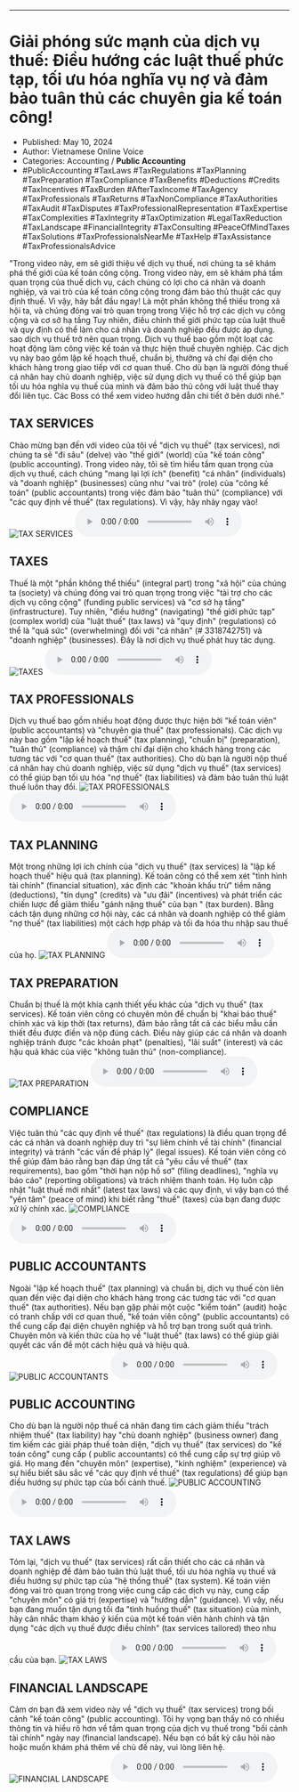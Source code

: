 
---

# Giải phóng sức mạnh của dịch vụ thuế: Điều hướng các luật thuế phức tạp, tối ưu hóa nghĩa vụ nợ và đảm bảo tuân thủ các chuyên gia kế toán công!

- Published: May 10, 2024
- Author: Vietnamese Online Voice
- Categories: Accounting / **Public Accounting**
- #PublicAccounting #TaxLaws #TaxRegulations #TaxPlanning #TaxPreparation #TaxCompliance #TaxBenefits #Deductions #Credits #TaxIncentives #TaxBurden #AfterTaxIncome #TaxAgency #TaxProfessionals #TaxReturns #TaxNonCompliance #TaxAuthorities #TaxAudit #TaxDisputes #TaxProfessionalRepresentation #TaxExpertise #TaxComplexities #TaxIntegrity #TaxOptimization #LegalTaxReduction #TaxLandscape #FinancialIntegrity #TaxConsulting #PeaceOfMindTaxes #TaxSolutions #TaxProfessionalsNearMe #TaxHelp #TaxAssistance #TaxProfessionalsAdvice

"Trong video này, em sẽ giới thiệu về dịch vụ thuế, nơi chúng ta sẽ khám phá thế giới của kế toán công cộng. Trong video này, em sẽ khám phá tầm quan trọng của thuế dịch vụ, cách chúng có lợi cho cá nhân và doanh nghiệp, và vai trò của kế toán công cộng trong đảm bảo thủ thuật các quy định thuế. Vì vậy, hãy bắt đầu ngay! Là một phần không thể thiếu trong xã hội ta, và chúng đóng vai trò quan trọng trong Việc hỗ trợ các dịch vụ công cộng và cơ sở hạ tầng Tuy nhiên, điều chỉnh thế giới phức tạp của luật thuế và quy định có thể làm cho cá nhân và doanh nghiệp đều được áp dụng. sao dịch vụ thuế trở nên quan trọng. Dịch vụ thuế bao gồm một loạt các hoạt động làm công việc kế toán và thực hiện thuế chuyên nghiệp. Các dịch vụ này bao gồm lập kế hoạch thuế, chuẩn bị, thưởng và chí đại diện cho khách hàng trong giao tiếp với cơ quan thuế. Cho dù bạn là người đóng thuế cá nhân hay chủ doanh nghiệp, việc sử dụng dịch vụ thuế có thể giúp bạn tối ưu hóa nghĩa vụ thuế của mình và đảm bảo thủ công với luật thuế thay đổi liên tục. Các Boss có thể xem video hướng dẫn chi tiết ở bên dưới nhé."


## TAX SERVICES

Chào mừng bạn đến với video của tôi về "dịch vụ thuế" (tax services), nơi chúng ta sẽ "đi sâu" (delve) vào "thế giới" (world) của "kế toán công" (public accounting). Trong video này, tôi sẽ tìm hiểu tầm quan trọng của dịch vụ thuế, cách chúng "mang lại lợi ích" (benefit) "cá nhân" (individuals) và "doanh nghiệp" (businesses) cũng như "vai trò" (role) của "công kế toán" (public accountants) trong việc đảm bảo "tuân thủ" (compliance) với "các quy định về thuế" (tax regulations). Vì vậy, hãy nhảy ngay vào!
![TAX SERVICES](https://http-archiver-apis-production-80.schnworks.com/storage/images/transitions/2024-05-10/transition--1798366138-Montserrat-Regular-303F9F.jpg)
<audio controls>
    <source src="https://http-archiver-apis-production-80.schnworks.com/storage/storage/audio/file-36340072853.mp3" type="audio/mpeg">
</audio>



## TAXES

Thuế là một "phần không thể thiếu" (integral part) trong "xã hội" của chúng ta (society) và chúng đóng vai trò quan trọng trong việc "tài trợ cho các dịch vụ công cộng" (funding public services) và "cơ sở hạ tầng" (infrastructure). Tuy nhiên, "điều hướng" (navigating) "thế giới phức tạp" (complex world) của "luật thuế" (tax laws) và "quy định" (regulations) có thể là "quá sức" (overwhelming) đối với "cá nhân" (# 3318742751) và "doanh nghiệp" (businesses). Đây là nơi dịch vụ thuế phát huy tác dụng.
![TAXES](https://http-archiver-apis-production-80.schnworks.com/storage/images/transitions/2024-05-10/transition-982069088-Montserrat-Medium-512DA8.jpg)
<audio controls>
    <source src="https://http-archiver-apis-production-80.schnworks.com/storage/storage/audio/file-20675838859.mp3" type="audio/mpeg">
</audio>



## TAX PROFESSIONALS

Dịch vụ thuế bao gồm nhiều hoạt động được thực hiện bởi "kế toán viên" (public accountants) và "chuyên gia thuế" (tax professionals). Các dịch vụ này bao gồm "lập kế hoạch thuế" (tax planning), "chuẩn bị" (preparation), "tuân thủ" (compliance) và thậm chí đại diện cho khách hàng trong các tương tác với "cơ quan thuế" (tax authorities). Cho dù bạn là người nộp thuế cá nhân hay chủ doanh nghiệp, việc sử dụng "dịch vụ thuế" (tax services) có thể giúp bạn tối ưu hóa "nợ thuế" (tax liabilities) và đảm bảo tuân thủ luật thuế luôn thay đổi.
![TAX PROFESSIONALS](https://http-archiver-apis-production-80.schnworks.com/storage/images/transitions/2024-05-10/transition--3119977083-Montserrat-Black-512DA8.jpg)
<audio controls>
    <source src="https://http-archiver-apis-production-80.schnworks.com/storage/storage/audio/file-14757839956.mp3" type="audio/mpeg">
</audio>



## TAX PLANNING

Một trong những lợi ích chính của "dịch vụ thuế" (tax services) là "lập kế hoạch thuế" hiệu quả (tax planning). Kế toán công có thể xem xét "tình hình tài chính" (financial situation), xác định các "khoản khấu trừ" tiềm năng (deductions), "tín dụng" (credits) và "ưu đãi" (incentives) và phát triển các chiến lược để giảm thiểu "gánh nặng thuế" của bạn " (tax burden). Bằng cách tận dụng những cơ hội này, các cá nhân và doanh nghiệp có thể giảm "nợ thuế" (tax liabilities) một cách hợp pháp và tối đa hóa thu nhập sau thuế của họ.
![TAX PLANNING](https://http-archiver-apis-production-80.schnworks.com/storage/images/transitions/2024-05-10/transition-26474094090-Montserrat-Thin-9C27B0.jpg)
<audio controls>
    <source src="https://http-archiver-apis-production-80.schnworks.com/storage/storage/audio/file-57068169107.mp3" type="audio/mpeg">
</audio>



## TAX PREPARATION

Chuẩn bị thuế là một khía cạnh thiết yếu khác của "dịch vụ thuế" (tax services). Kế toán viên công có chuyên môn để chuẩn bị "khai báo thuế" chính xác và kịp thời (tax returns), đảm bảo rằng tất cả các biểu mẫu cần thiết đều được điền và nộp đúng cách. Điều này giúp các cá nhân và doanh nghiệp tránh được "các khoản phạt" (penalties), "lãi suất" (interest) và các hậu quả khác của việc "không tuân thủ" (non-compliance).
![TAX PREPARATION](https://http-archiver-apis-production-80.schnworks.com/storage/images/transitions/2024-05-10/transition--2438561354-Montserrat-Bold-7B1FA2.jpg)
<audio controls>
    <source src="https://http-archiver-apis-production-80.schnworks.com/storage/storage/audio/file-5253229839.mp3" type="audio/mpeg">
</audio>



## COMPLIANCE

Việc tuân thủ "các quy định về thuế" (tax regulations) là điều quan trọng để các cá nhân và doanh nghiệp duy trì "sự liêm chính về tài chính" (financial integrity) và tránh "các vấn đề pháp lý" (legal issues). Kế toán viên công có thể giúp đảm bảo rằng bạn đáp ứng tất cả "yêu cầu về thuế" (tax requirements), bao gồm "thời hạn nộp hồ sơ" (filing deadlines), "nghĩa vụ báo cáo" (reporting obligations) và trách nhiệm thanh toán. Họ luôn cập nhật "luật thuế mới nhất" (latest tax laws) và các quy định, vì vậy bạn có thể "yên tâm" (peace of mind) khi biết rằng "thuế" (taxes) của bạn đang được xử lý chính xác.
![COMPLIANCE](https://http-archiver-apis-production-80.schnworks.com/storage/images/transitions/2024-05-10/transition-7574301666-Montserrat-Black-004895.jpg)
<audio controls>
    <source src="https://http-archiver-apis-production-80.schnworks.com/storage/storage/audio/file-2896270374.mp3" type="audio/mpeg">
</audio>



## PUBLIC ACCOUNTANTS

Ngoài "lập kế hoạch thuế" (tax planning) và chuẩn bị, dịch vụ thuế còn liên quan đến việc đại diện cho khách hàng trong các tương tác với "cơ quan thuế" (tax authorities). Nếu bạn gặp phải một cuộc "kiểm toán" (audit) hoặc có tranh chấp với cơ quan thuế, "kế toán viên công" (public accountants) có thể cung cấp đại diện chuyên nghiệp và hỗ trợ bạn trong suốt quá trình. Chuyên môn và kiến ​​thức của họ về "luật thuế" (tax laws) có thể giúp giải quyết các vấn đề một cách hiệu quả và hiệu quả.
![PUBLIC ACCOUNTANTS](https://http-archiver-apis-production-80.schnworks.com/storage/images/transitions/2024-05-10/transition--9327488129-Montserrat-Bold-9C27B0.jpg)
<audio controls>
    <source src="https://http-archiver-apis-production-80.schnworks.com/storage/storage/audio/file-24204820971.mp3" type="audio/mpeg">
</audio>



## PUBLIC ACCOUNTING

Cho dù bạn là người nộp thuế cá nhân đang tìm cách giảm thiểu "trách nhiệm thuế" (tax liability) hay "chủ doanh nghiệp" (business owner) đang tìm kiếm các giải pháp thuế toàn diện, "dịch vụ thuế" (tax services) do "kế toán công" cung cấp ( public accountants) có thể cung cấp sự trợ giúp vô giá. Họ mang đến "chuyên môn" (expertise), "kinh nghiệm" (experience) và sự hiểu biết sâu sắc về "các quy định về thuế" (tax regulations) để giúp bạn điều hướng sự phức tạp của bối cảnh thuế.
![PUBLIC ACCOUNTING](https://http-archiver-apis-production-80.schnworks.com/storage/images/transitions/2024-05-10/transition-6999898773-Montserrat-ExtraBold-1A237E.jpg)
<audio controls>
    <source src="https://http-archiver-apis-production-80.schnworks.com/storage/storage/audio/file-35597017214.mp3" type="audio/mpeg">
</audio>



## TAX LAWS

Tóm lại, "dịch vụ thuế" (tax services) rất cần thiết cho các cá nhân và doanh nghiệp để đảm bảo tuân thủ luật thuế, tối ưu hóa nghĩa vụ thuế và điều hướng sự phức tạp của "hệ thống thuế" (tax system). Kế toán viên đóng vai trò quan trọng trong việc cung cấp các dịch vụ này, cung cấp "chuyên môn" có giá trị (expertise) và "hướng dẫn" (guidance). Vì vậy, nếu bạn đang muốn tận dụng tối đa "tình huống thuế" (tax situation) của mình, hãy cân nhắc tham khảo ý kiến ​​​​của một kế toán viên hành chính và tận dụng "các dịch vụ thuế được điều chỉnh" (tax services tailored) theo nhu cầu của bạn.
![TAX LAWS](https://http-archiver-apis-production-80.schnworks.com/storage/images/transitions/2024-05-10/transition--7206758847-Montserrat-Bold-673AB7.jpg)
<audio controls>
    <source src="https://http-archiver-apis-production-80.schnworks.com/storage/storage/audio/file-8502421275.mp3" type="audio/mpeg">
</audio>



## FINANCIAL LANDSCAPE

Cảm ơn bạn đã xem video này về "dịch vụ thuế" (tax services) trong bối cảnh "kế toán công" (public accounting). Tôi hy vọng bạn thấy nó có nhiều thông tin và hiểu rõ hơn về tầm quan trọng của dịch vụ thuế trong "bối cảnh tài chính" ngày nay (financial landscape). Nếu bạn có bất kỳ câu hỏi nào hoặc muốn khám phá thêm về chủ đề này, vui lòng liên hệ.
![FINANCIAL LANDSCAPE](https://http-archiver-apis-production-80.schnworks.com/storage/images/transitions/2024-05-10/transition-27322931406-Montserrat-Black-880E4F.jpg)
<audio controls>
    <source src="https://http-archiver-apis-production-80.schnworks.com/storage/storage/audio/file-9977969384.mp3" type="audio/mpeg">
</audio>

